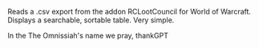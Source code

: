 Reads a .csv export from the addon RCLootCouncil for World of Warcraft. Displays a searchable, sortable table. Very simple.

In the The Omnissiah's name we pray, thankGPT

